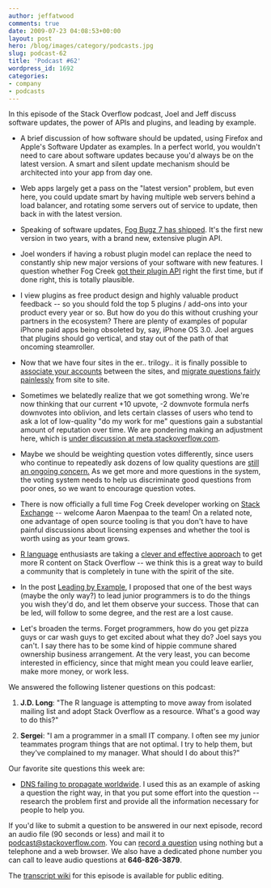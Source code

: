 ```yaml
---
author: jeffatwood
comments: true
date: 2009-07-23 04:08:53+00:00
layout: post
hero: /blog/images/category/podcasts.jpg
slug: podcast-62
title: 'Podcast #62'
wordpress_id: 1692
categories:
- company
- podcasts
---
```



In this episode of the Stack Overflow podcast, Joel and Jeff discuss software updates, the power of APIs and plugins, and leading by example.







  * A brief discussion of how software should be updated, using Firefox and Apple's Software Updater as examples. In a perfect world, you wouldn't need to care about software updates because you'd always be on the latest version. A smart and silent update mechanism should be architected into your app from day one.  



  * Web apps largely get a pass on the "latest version" problem, but even here, you could update smart by having multiple web servers behind a load balancer, and rotating some servers out of service to update, then back in with the latest version.


  * Speaking of software updates, [Fog Bugz 7 has shipped](http://www.fogcreek.com/FogBUGZ/WhatsNew.html). It's the first new version in two years, with a brand new, extensive plugin API.   



  * Joel wonders if having a robust plugin model can replace the need to constantly ship new major versions of your software with new features. I question whether Fog Creek [got their plugin API](http://www.fogcreek.com/FogBugz/plugins/) right the first time, but if done right, this is totally plausible.


  * I view plugins as free product design and highly valuable product feedback -- so you should fold the top 5 plugins / add-ons into your product every year or so. But how do you do this without crushing your partners in the ecosystem? There are plenty of examples of popular iPhone paid apps being obsoleted by, say, iPhone OS 3.0. Joel argues that plugins should go vertical, and stay out of the path of that oncoming steamroller.


  * Now that we have four sites in the er.. trilogy.. it is finally possible to [associate your accounts](http://blog.stackoverflow.com/2009/07/cross-site-account-associations/) between the sites, and [migrate questions fairly painlessly](http://blog.stackoverflow.com/2009/07/migrate-questions-between-websites/) from site to site.


  * Sometimes we belatedly realize that we got something wrong. We're now thinking that our current +10 upvote, -2 downvote formula nerfs downvotes into oblivion, and lets certain classes of users who tend to ask a lot of low-quality "do my work for me" questions gain a substantial amount of reputation over time. We are pondering making an adjustment here, which is [under discussion at meta.stackoverflow.com](http://meta.stackoverflow.com/questions/7322/should-the-weight-of-downvotes-be-increased).


  * Maybe we should be weighting question votes differently, since users who continue to repeatedly ask dozens of low quality questions are [still an ongoing concern.](http://meta.stackoverflow.com/questions/1326/please-charge-rep-for-questions-after-threshold) As we get more and more questions in the system, the voting system needs to help us discriminate good questions from poor ones, so we want to encourage question votes.  



  * There is now officially a full time Fog Creek developer working on [Stack Exchange](http://stackexchange.com/) -- welcome Aaron Maenpaa to the team! On a related note, one advantage of open source tooling is that you don't have to have painful discussions about licensing expenses and whether the tool is worth using as your team grows.


  * [R language](http://en.wikipedia.org/wiki/R_%28programming_language%29) enthusiasts are taking a [clever and effective approach](http://blog.stackoverflow.com/2009/07/stack-overflow-flash-mobs/) to get more R content on Stack Overflow -- we think this is a great way to build a community that is completely in tune with the spirit of the site.


  * In the post [Leading by Example](http://www.codinghorror.com/blog/archives/000933.html), I proposed that one of the best ways (maybe the only way?) to lead junior programmers is to do the things you wish they'd do, and let them observe your success. Those that can be led, will follow to some degree, and the rest are a lost cause.


  * Let's broaden the terms. Forget programmers, how do you get pizza guys or car wash guys to get excited about what they do? Joel says you can't. I say there has to be some kind of hippie commune shared ownership business arrangement. At the very least, you can become interested in efficiency, since that might mean you could leave earlier, make more money, or work less.




We answered the following listener questions on this podcast:






  1. **J.D. Long**: "The R language is attempting to move away from isolated mailing list and adopt Stack Overflow as a resource. What's a good way to do this?"


  2. **Sergei**: "I am a programmer in a small IT company. I often see my junior teammates program things that are not optimal. I try to help them, but they've complained to my manager. What should I do about this?"




Our favorite site questions this week are:








  * [DNS failing to propagate worldwide](http://serverfault.com/questions/42678/dns-failing-to-propagate-worldwide). I used this as an example of asking a question the right way, in that you put some effort into the question -- research the problem first and provide all the information necessary for people to help you.





If you'd like to submit a question to be answered in our next episode, record an audio file (90 seconds or less) and mail it to [podcast@stackoverflow.com](mailto:podcast@stackoverflow.com). You can [record a question](http://blog.stackoverflow.com/index.php/2008/05/recording-podcast-questions-using-your-telephone/) using nothing but a telephone and a web browser. We also have a dedicated phone number you can call to leave audio questions at **646-826-3879**.






The [transcript wiki](https://stackoverflow.fogbugz.com/default.asp?W29069) for this episode is available for public editing.
